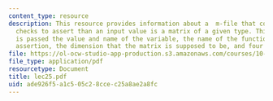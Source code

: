 ```yaml
---
content_type: resource
description: This resource provides information about a  m-file that contains logical
  checks to assert than an input value is a matrix of a given type. This function
  is passed the value and name of the variable, the name of the function making the
  assertion, the dimension that the matrix is supposed to be, and four integer flags.
file: https://ol-ocw-studio-app-production.s3.amazonaws.com/courses/10-34-numerical-methods-applied-to-chemical-engineering-fall-2005/ade926f5a1c505c28ccec25a8ae2a8fc_lec25.pdf
file_type: application/pdf
resourcetype: Document
title: lec25.pdf
uid: ade926f5-a1c5-05c2-8cce-c25a8ae2a8fc
---
```

